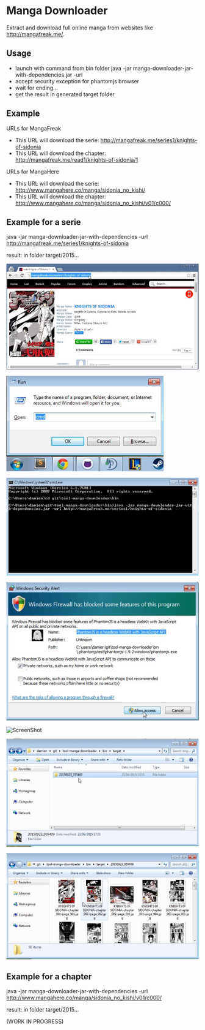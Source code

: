 # Manga Downloader

Extract and download full online manga from websites like http://mangafreak.me/.

## Usage

* launch with command from bin folder
java -jar manga-downloader-jar-with-dependencies.jar -url <serie-url>
* accept security exception for phantomjs browser
* wait for ending...
* get the result in generated target folder


## Example

URLs for MangaFreak
* This URL will download the serie: http://mangafreak.me/series1/knights-of-sidonia
* This URL will download the chapter: http://mangafreak.me/read1/knights-of-sidonia/1

URLs for MangaHere
* This URL will download the serie: http://www.mangahere.co/manga/sidonia_no_kishi/
* This URL will download the chapter: http://www.mangahere.co/manga/sidonia_no_kishi/v01/c000/

## Example for a serie

java -jar manga-downloader-jar-with-dependencies -url http://mangafreak.me/series1/knights-of-sidonia

result: in folder target/2015...

![ScreenShot](screenshots/ScreenShot001.jpg)

![ScreenShot](screenshots/ScreenShot002.jpg)

![ScreenShot](screenshots/ScreenShot003.jpg)

![ScreenShot](screenshots/ScreenShot004.jpg)

![ScreenShot](screenshots/ScreenShot005.jpg)

![ScreenShot](screenshots/ScreenShot006.jpg)

![ScreenShot](screenshots/ScreenShot007.jpg)

## Example for a chapter

java -jar manga-downloader-jar-with-dependencies -url http://www.mangahere.co/manga/sidonia_no_kishi/v01/c000/

result: in folder target/2015...

(WORK IN PROGRESS)
